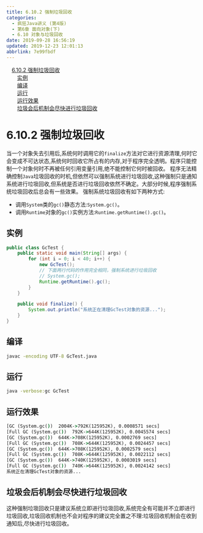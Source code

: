 ```yaml
---
title: 6.10.2 强制垃圾回收
categories: 
  - 疯狂Java讲义 (第4版)
  - 第6章 面向对象(下)
  - 6.10 对象与垃圾回收
date: 2019-09-28 16:56:19
updated: 2019-12-23 12:01:13
abbrlink: 7e99fbdf
---
```

<div id='my_toc'><a href="/JavaReadingNotes/7e99fbdf/#6-10-2-强制垃圾回收" class="header_1">6.10.2 强制垃圾回收</a>&nbsp;<br><a href="/JavaReadingNotes/7e99fbdf/#实例" class="header_2">实例</a>&nbsp;<br><a href="/JavaReadingNotes/7e99fbdf/#编译" class="header_2">编译</a>&nbsp;<br><a href="/JavaReadingNotes/7e99fbdf/#运行" class="header_2">运行</a>&nbsp;<br><a href="/JavaReadingNotes/7e99fbdf/#运行效果" class="header_2">运行效果</a>&nbsp;<br><a href="/JavaReadingNotes/7e99fbdf/#垃圾会后机制会尽快进行垃圾回收" class="header_2">垃圾会后机制会尽快进行垃圾回收</a>&nbsp;<br></div>
<style>.header_1{margin-left: 1em;}.header_2{margin-left: 2em;}.header_3{margin-left: 3em;}.header_4{margin-left: 4em;}.header_5{margin-left: 5em;}.header_6{margin-left: 6em;}</style>
<!--more-->
<script>if (navigator.platform.search('arm')==-1){document.getElementById('my_toc').style.display = 'none';}var e,p = document.getElementsByTagName('p');while (p.length>0) {e = p[0];e.parentElement.removeChild(e);}</script>

<!--end-->
<!--SSTStart-->
# 6.10.2 强制垃圾回收 #
当一个对象失去引用后,系统何时调用它的`finalize`方法对它进行资源清理,何时它会变成不可达状态,系统何时回收它所占有的内存,对于程序完全透明。程序只能控制一个对象何时不再被任何引用变量引用,绝不能控制它何时被回收。
程序无法精确控制`Java`垃圾回收的时机,但依然可以强制系统进行垃圾回收,这种强制只是通知系统进行垃圾回收,但系统是否进行垃圾回收依然不确定。大部分时候,程序强制系统垃圾回收后总会有一些效果。
强制系统垃圾回收有如下两种方式:
- 调用`System`类的`gc()`静态方法:`System.gc()`。
- 调用`Runtime`对象的`gc()`实例方法:`Runtime.getRuntime().gc()`。

<!--SSTStop-->
## 实例 ##
```java
public class GcTest {
    public static void main(String[] args) {
        for (int i = 0; i < 40; i++) {
            new GcTest();
            // 下面两行代码的作用完全相同，强制系统进行垃圾回收
            // System.gc();
            Runtime.getRuntime().gc();
        }
    }

    public void finalize() {
        System.out.println("系统正在清理GcTest对象的资源...");
    }
}
```
## 编译 ##
```cmd
javac -encoding UTF-8 GcTest.java
```
## 运行 ##
```cmd
java -verbose:gc GcTest
```
## 运行效果 ##
```cmd
[GC (System.gc())  2004K->792K(125952K), 0.0008571 secs]
[Full GC (System.gc())  792K->644K(125952K), 0.0045574 secs]
[GC (System.gc())  644K->708K(125952K), 0.0002769 secs]
[Full GC (System.gc())  708K->644K(125952K), 0.0024457 secs]
[GC (System.gc())  644K->708K(125952K), 0.0002579 secs]
[Full GC (System.gc())  708K->644K(125952K), 0.0022112 secs]
[GC (System.gc())  644K->740K(125952K), 0.0003019 secs]
[Full GC (System.gc())  740K->644K(125952K), 0.0024142 secs]
系统正在清理GcTest对象的资源...

```
<!--SSTStart-->
## 垃圾会后机制会尽快进行垃圾回收 ##
这种强制垃圾回收只是建议系统立即进行垃圾回收,系统完全有可能并不立即进行垃圾回收,垃圾回收机制也不会对程序的建议完全置之不理:垃圾回收机制会在收到通知后,尽快进行垃圾回收。
<!--SSTStop-->

